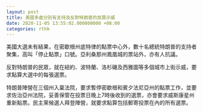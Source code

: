 ```yaml
---
layout: post
title: 美國多處分別有支持及反對特朗普的民眾示威
date: 2020-11-05 13:55:02.000000000 +08:00
categories: rthk
---
```


美國大選未有結果，在密歇根州底特律的點票中心外，數十名總統特朗普的支持者聚集，高叫「停止點票」口號。亞利桑那州鳳凰城的票站外，亦有人抗議。

反對特朗普的民眾，就在紐約、波特蘭、洛杉磯及西雅圖等多個城市上街示威，要求點算大選中的每張選票。

特朗普陣營在三個州入稟法院，要求暫停密歇根和賓夕法尼亞州的點票工作，並要求佐治亞州法院，妥善保管在投票日晚上7時後收到的選票，亦會要求威斯康星州重新點票。民主黨候選人拜登陣營，就要求點算包括郵寄投票在內的所有選票。
